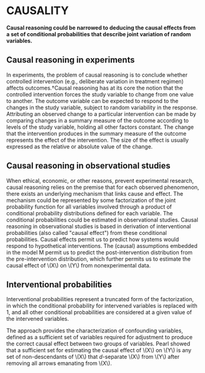 # CAUSALITY

**Causal reasoning could be narrowed to deducing the causal effects from
a set of conditional probabilities that describe joint variation of
random variables.**

## Causal reasoning in experiments

In experiments, the problem of causal reasoning is to conclude whether
controlled intervention (e.g., deliberate variation in treatment
regimen) affects outcomes.†Causal reasoning has at its core the notion
that the controlled intervention forces the study variable to change
from one value to another. The outcome variable can be expected to
respond to the changes in the study variable, subject to random
variability in the response. Attributing an observed change to a
particular intervention can be made by comparing changes in a summary
measure of the outcome according to levels of the study variable,
holding all other factors constant. The change that the intervention
produces in the summary measure of the outcome represents the effect of
the intervention. The size of the effect is usually expressed as the
relative or absolute value of the change.

## Causal reasoning in observational studies

When ethical, economic, or other reasons, prevent experimental research,
causal reasoning relies on the premise that for each observed
phenomenon, there exists an underlying mechanism that links cause and
effect. The mechanism could be represented by some factorization of the
joint probability function for all variables involved through a product
of conditional probability distributions defined for each variable. The
conditional probabilities could be estimated in observational studies.
Causal reasoning in observational studies is based in derivation of
interventional probabilities (also called "causal effect") from these
conditional probabilities. Causal effects permit us to predict how
systems would respond to hypothetical interventions. The (causal)
assumptions embedded in the model M permit us to predict the
post-intervention distribution from the pre-intervention distribution,
which further permits us to estimate the causal effect of \\(X\\) on
\\(Y\\) from nonexperimental data.

## Interventional probabilities

Interventional probabilities represent a truncated form of the
factorization, in which the conditional probability for intervened
variables is replaced with 1, and all other conditional probabilities
are considered at a given value of the intervened variables.

The approach provides the characterization of confounding variables,
defined as a sufficient set of variables required for adjustment to
produce the correct causal effect between two groups of variables. Pearl
showed that a sufficient set for estimating the causal effect of \\(X\\)
on \\(Y\\) is any set of non-descendants of \\(X\\) that *d*-separate
\\(X\\) from \\(Y\\) after removing all arrows emanating from \\(X\\).
